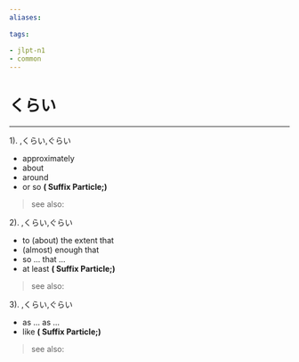 ```yaml
---
aliases:
    
tags:
    
- jlpt-n1
- common
---
```


# くらい
---
1).
,くらい,ぐらい

- approximately
- about
- around
- or so
**( Suffix Particle;)**
> see also: 
            
2).
,くらい,ぐらい

- to (about) the extent that
- (almost) enough that
- so ... that ...
- at least
**( Suffix Particle;)**
> see also: 
            
3).
,くらい,ぐらい

- as ... as ...
- like
**( Suffix Particle;)**
> see also: 
            